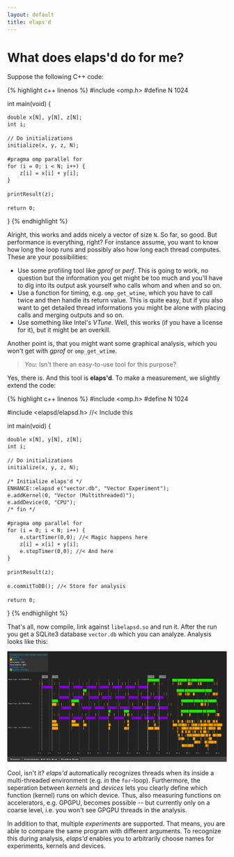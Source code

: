 ```yaml
---
layout: default
title: elaps'd
---
```


What does elaps'd do for me?
============================

Suppose the following C++ code:

{% highlight c++ linenos %}
#include <omp.h>
#define N 1024

int main(void) {

    double x[N], y[N], z[N];
    int i;

    // Do initializations
    initialize(x, y, z, N);

    #pragma omp parallel for
    for (i = 0; i < N; i++) {
        z[i] = x[i] + y[i];
    }

    printResult(z);

    return 0;
}
{% endhighlight %}

Alright, this works and adds nicely a vector of size `N`. So far, so good. But
performance is everything, right? For instance assume, you want to know how long
the loop runs and possibly also how long each thread computes. These are your
possibilities:

- Use some profiling tool like *gprof* or *perf*. This is going to work, no
  question but the information you get might be too much and you'll have to dig
  into its output ask yourself who calls whom and when and so on. 
- Use a function for timing, e.g. `omp_get_wtime`, which you have to call twice
  and then handle its return value. This is quite easy, but if you also want to
  get detailed thread informations you might be alone with placing calls and
  merging outputs and so on.
- Use something like Intel's *VTune*. Well, this works (if you have a license
  for it), but it might be an overkill.

Another point is, that you might want some graphical analysis, which you won't
get with *gprof* or `omp_get_wtime`.

>*You:* Isn't there an easy-to-use tool for this purpose?

Yes, there is. And this tool is **elaps'd**. To make a measurement, we slightly
extend the code:

{% highlight c++ linenos %}
#include <omp.h>
#define N 1024

#include <elapsd/elapsd.h> //< Include this

int main(void) {

    double x[N], y[N], z[N];
    int i;

    // Do initializations
    initialize(x, y, z, N);

    /* Initialize elaps'd */
    ENHANCE::elapsd e("vector.db", "Vector Experiment");
    e.addKernel(0, "Vector (Multithreaded)");
    e.addDevice(0, "CPU");
    /* fin */

    #pragma omp parallel for
    for (i = 0; i < N; i++) {
        e.startTimer(0,0); //< Magic happens here
        z[i] = x[i] + y[i];
        e.stopTimer(0,0); //< And here
    }

    printResult(z);

    e.commitToDB(); //< Store for analysis

    return 0;
}
{% endhighlight %}

That's all, now compile, link against `libelapsd.so` and run it. After the run
you get a SQLite3 database `vector.db` which you can analyze. Analysis looks
like this:

![alt text](images/elapsd.png)

Cool, isn't it? *elaps'd* automatically recognizes threads when its inside a
multi-threaded environment (e.g. *in* the `for`-loop). Furthermore, the
seperation between *kernels* and *devices* lets you clearly define which
function (kernel) runs on which device. Thus, also measuring functions on
accelerators, e.g. GPGPU, becomes possible -- but currently only on a coarse
level, i.e. you won't see GPGPU threads in the analysis.

In addition to that, multiple *experiments* are supported. That means, you are
able to compare the same program with different arguments. To recognize this
during analysis, *elaps'd* enables you to arbitrarily choose names for
experiments, kernels and devices.
